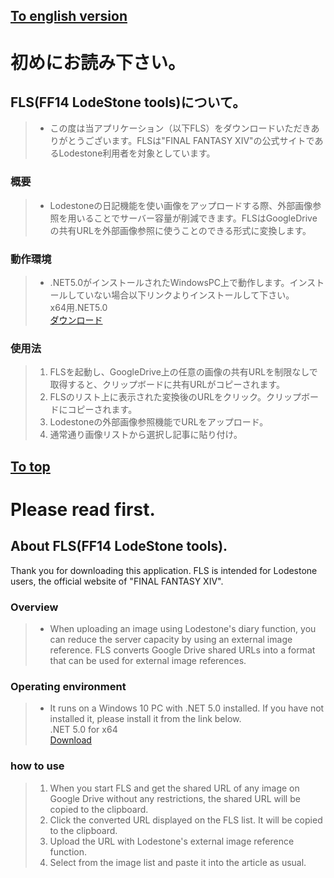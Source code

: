 ## [To english version](https://github.com/FizzFizzGit/FLS_CS/tree/test1.2beta1#please-read-first)

# 初めにお読み下さい。

## FLS(FF14 LodeStone tools)について。

>* この度は当アプリケーション（以下FLS）をダウンロードいただきありがとうございます。FLSは"FINAL FANTASY XIV"の公式サイトであるLodestone利用者を対象としています。

### 概要

>* Lodestoneの日記機能を使い画像をアップロードする際、外部画像参照を用いることでサーバー容量が削減できます。FLSはGoogleDriveの共有URLを外部画像参照に使うことのできる形式に変換します。

### 動作環境

>* .NET5.0がインストールされたWindowsPC上で動作します。インストールしていない場合以下リンクよりインストールして下さい。  
>x64用.NET5.0  
>[ダウンロード](https://dotnet.microsoft.com/download/dotnet/thank-you/runtime-desktop-5.0.7-windows-x64-installer
)

### 使用法

>1. FLSを起動し、GoogleDrive上の任意の画像の共有URLを制限なしで取得すると、クリップボードに共有URLがコピーされます。
>2. FLSのリスト上に表示された変換後のURLをクリック。クリップボードにコピーされます。
>3. Lodestoneの外部画像参照機能でURLをアップロード。
>4. 通常通り画像リストから選択し記事に貼り付け。

## [To top](https://github.com/FizzFizzGit/FLS_CS/tree/test1.2beta1#%E5%88%9D%E3%82%81%E3%81%AB%E3%81%8A%E8%AA%AD%E3%81%BF%E4%B8%8B%E3%81%95%E3%81%84)

# Please read first.

## About FLS(FF14 LodeStone tools).

Thank you for downloading this application.
FLS is intended for Lodestone users, the official website of
"FINAL FANTASY XIV".

### Overview

>* When uploading an image using Lodestone's diary function, you can reduce the server capacity by using an external image reference. FLS converts Google Drive shared URLs into a format that can be used for external image references.

### Operating environment

>* It runs on a Windows 10 PC with .NET 5.0 installed. If you have not installed it, please install it from the link below.  
>.NET 5.0 for x64  
>[Download](https://dotnet.microsoft.com/download/dotnet/thank-you/runtime-desktop-5.0.7-windows-x64-installer)

### how to use

>1. When you start FLS and get the shared URL of any image on Google Drive without any restrictions, the shared URL will be copied to the clipboard.
>2. Click the converted URL displayed on the FLS list. It will be copied to the clipboard.
>3. Upload the URL with Lodestone's external image reference function.
>4. Select from the image list and paste it into the article as usual.
